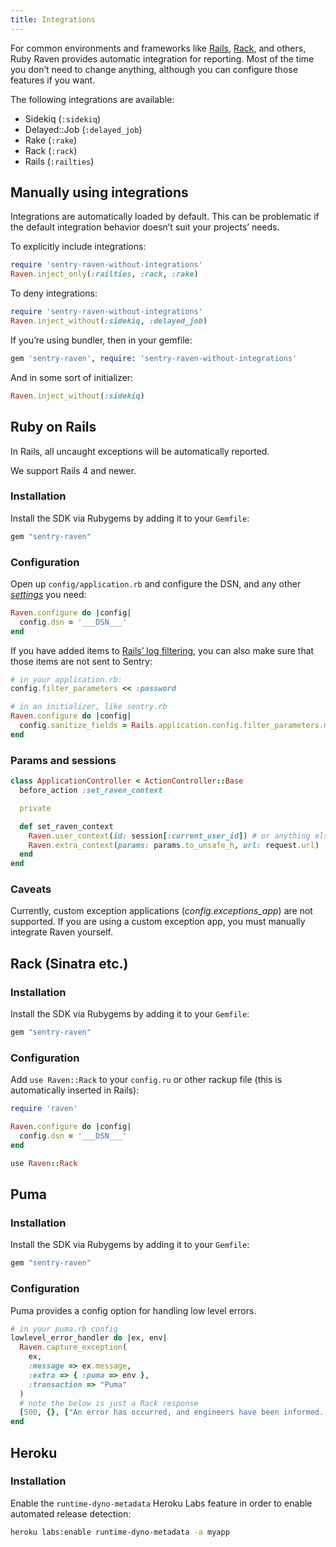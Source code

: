 ```yaml
---
title: Integrations
---
```


For common environments and frameworks like [Rails](#ruby-on-rails), [Rack](#rack-sinatra-etc), and others, Ruby Raven provides automatic integration for reporting. Most of the time you don’t need to change anything, although you can configure those features if you want.

The following integrations are available:

-   Sidekiq (`:sidekiq`)
-   Delayed::Job (`:delayed_job`)
-   Rake (`:rake`)
-   Rack (`:rack`)
-   Rails (`:railties`)

## Manually using integrations

Integrations are automatically loaded by default. This can be problematic if the default integration behavior doesn’t suit your projects’ needs.

To explicitly include integrations:

```ruby
require 'sentry-raven-without-integrations'
Raven.inject_only(:railties, :rack, :rake)
```

To deny integrations:

```ruby
require 'sentry-raven-without-integrations'
Raven.inject_without(:sidekiq, :delayed_job)
```

If you’re using bundler, then in your gemfile:

```ruby
gem 'sentry-raven', require: 'sentry-raven-without-integrations'
```

And in some sort of initializer:

```ruby
Raven.inject_without(:sidekiq)
```

## Ruby on Rails

<!-- WIZARD rails -->
In Rails, all uncaught exceptions will be automatically reported.

We support Rails 4 and newer.

### Installation

Install the SDK via Rubygems by adding it to your `Gemfile`:

```ruby
gem "sentry-raven"
```

### Configuration

Open up `config/application.rb` and configure the DSN, and any other [_settings_](/clients/ruby/config/) you need:

```ruby
Raven.configure do |config|
  config.dsn = '___DSN___'
end
```

If you have added items to [Rails’ log filtering](http://guides.rubyonrails.org/action_controller_overview.html#parameters-filtering), you can also make sure that those items are not sent to Sentry:

```ruby
# in your application.rb:
config.filter_parameters << :password

# in an initializer, like sentry.rb
Raven.configure do |config|
  config.sanitize_fields = Rails.application.config.filter_parameters.map(&:to_s)
end
```

### Params and sessions

```ruby
class ApplicationController < ActionController::Base
  before_action :set_raven_context

  private

  def set_raven_context
    Raven.user_context(id: session[:current_user_id]) # or anything else in session
    Raven.extra_context(params: params.to_unsafe_h, url: request.url)
  end
end
```

### Caveats

Currently, custom exception applications (_config.exceptions_app_) are not supported. If you are using a custom exception app, you must manually integrate Raven yourself.
<!-- TODO-ADD-VERIFICATION-EXAMPLE -->
<!-- ENDWIZARD -->

## Rack (Sinatra etc.)

<!-- WIZARD rack -->
### Installation

Install the SDK via Rubygems by adding it to your `Gemfile`:

```ruby
gem "sentry-raven"
```

### Configuration

Add `use Raven::Rack` to your `config.ru` or other rackup file (this is automatically inserted in Rails):

```ruby
require 'raven'

Raven.configure do |config|
  config.dsn = '___DSN___'
end

use Raven::Rack
```
<!-- TODO-ADD-VERIFICATION-EXAMPLE -->
<!-- ENDWIZARD -->

## Puma

### Installation

Install the SDK via Rubygems by adding it to your `Gemfile`:

```ruby
gem "sentry-raven"
```

### Configuration

Puma provides a config option for handling low level errors.

```ruby
# in your puma.rb config
lowlevel_error_handler do |ex, env|
  Raven.capture_exception(
    ex,
    :message => ex.message,
    :extra => { :puma => env },
    :transaction => "Puma"
  )
  # note the below is just a Rack response
  [500, {}, ["An error has occurred, and engineers have been informed. Please reload the page. If you continue to have problems, contact support@example.com\n"]]
end
```

## Heroku

### Installation

Enable the `runtime-dyno-metadata` Heroku Labs feature in order to enable automated release detection:

```bash
heroku labs:enable runtime-dyno-metadata -a myapp
```
